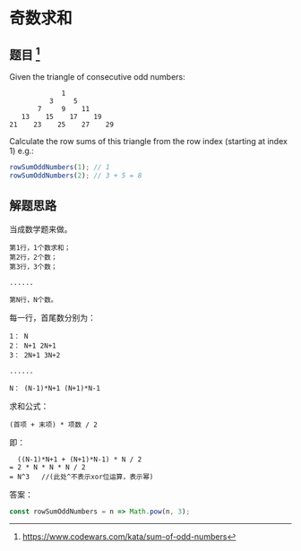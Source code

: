 # 奇数求和

## 题目 [^1]

Given the triangle of consecutive odd numbers:

```
             1
          3     5
       7     9    11
   13    15    17    19
21    23    25    27    29
```

Calculate the row sums of this triangle from the row index (starting at index 1) e.g.:

```js
rowSumOddNumbers(1); // 1
rowSumOddNumbers(2); // 3 + 5 = 8
```

[^1]: <https://www.codewars.com/kata/sum-of-odd-numbers>

## 解题思路

当成数学题来做。

```
第1行，1个数求和；
第2行，2个数；
第3行，3个数；

......

第N行，N个数。
```

每一行，首尾数分别为：

```
1： N
2： N+1 2N+1
3： 2N+1 3N+2

......

N： (N-1)*N+1 (N+1)*N-1
```

求和公式： 

```
(首项 + 末项) * 项数 / 2
```

即：

```
  ((N-1)*N+1 + (N+1)*N-1) * N / 2
= 2 * N * N * N / 2
= N^3   //(此处^不表示xor位运算，表示幂)
```

答案：

```js
const rowSumOddNumbers = n => Math.pow(n, 3);
```
